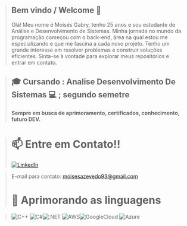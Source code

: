 > ##  Bem vindo / Welcome 🚀
>  Olá! Meu nome é Moisés Gabry, tenho 25 anos e sou estudante de Análise e Desenvolvimento de Sistemas. Minha jornada no mundo da programação começou com o back-end, área na qual estou me especializando e que me fascina a cada novo projeto. Tenho um grande interesse em resolver problemas e construir soluções eficientes. Sinta-se à vontade para explorar meus repositórios e entrar em contato.

> ## 🎓 Cursando : Analise Desenvolvimento De Sistemas  💻 ; segundo semetre
>#### Sempre em busca de aprimoramento, certificados, conhecimento, futuro DEV.

># 📫 Entre em Contato!! 
>[![LinkedIn](https://img.shields.io/badge/LinkedIn-0077B5?style=for-the-badge&logo=linkedin&logoColor=white)](https://www.linkedin.com/in/moises-gabry-5b0358380/)

> E-mail para contato: moisesazevedo93@gmail.com
> # 	📌 Aprimorando as linguagens  

> ![C++](https://img.shields.io/badge/C%2B%2B-00599C?style=for-the-badge&logo=c%2B%2B&logoColor=white) ![C#](https://img.shields.io/badge/C%23-239120?style=for-the-badge&logo=c-sharp&logoColor=white)![.NET](https://img.shields.io/badge/.NET-5C2D91?style=for-the-badge&logo=.net&logoColor=white) ![AWS](https://img.shields.io/badge/AWS-000.svg?style=for-the-badge&logo=amazon-aws&logoColor=white)![GoogleCloud](https://img.shields.io/badge/GoogleCloud-%234285F4.svg?style=for-the-badge&logo=google-cloud&logoColor=white) ![Azure](https://img.shields.io/badge/Azure-blue?style=for-the-badge&logo=microsoft%20azure&logoColor=blue&labelColor=FFFFFF&link=https%3A%2F%2Fimages.app.goo.gl%2FK7PN1jYJd57x4q7A8)
##
> <!--![Python](https://img.shields.io/badge/python-3670A0?style=for-the-badge&logo=python&logoColor=ffdd54) ![JavaScript](https://img.shields.io/badge/JavaScript-F7DF1E?style=for-the-badge&logo=javascript&logoColor=black)
 
 

  
 
